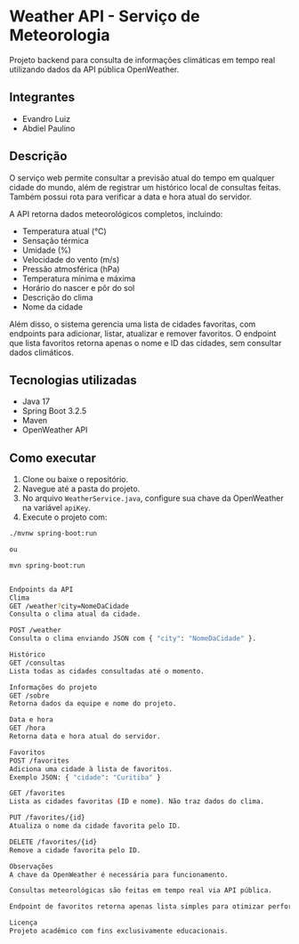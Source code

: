 # Weather API - Serviço de Meteorologia

Projeto backend para consulta de informações climáticas em tempo real utilizando dados da API pública OpenWeather.

## Integrantes
- Evandro Luiz  
- Abdiel Paulino

## Descrição

O serviço web permite consultar a previsão atual do tempo em qualquer cidade do mundo, além de registrar um histórico local de consultas feitas. Também possui rota para verificar a data e hora atual do servidor.

A API retorna dados meteorológicos completos, incluindo:

- Temperatura atual (°C)  
- Sensação térmica  
- Umidade (%)  
- Velocidade do vento (m/s)  
- Pressão atmosférica (hPa)  
- Temperatura mínima e máxima  
- Horário do nascer e pôr do sol  
- Descrição do clima  
- Nome da cidade  

Além disso, o sistema gerencia uma lista de cidades favoritas, com endpoints para adicionar, listar, atualizar e remover favoritos. O endpoint que lista favoritos retorna apenas o nome e ID das cidades, sem consultar dados climáticos.

## Tecnologias utilizadas

- Java 17  
- Spring Boot 3.2.5  
- Maven  
- OpenWeather API

## Como executar

1. Clone ou baixe o repositório.  
2. Navegue até a pasta do projeto.  
3. No arquivo `WeatherService.java`, configure sua chave da OpenWeather na variável `apiKey`.  
4. Execute o projeto com:

```bash
./mvnw spring-boot:run

ou

mvn spring-boot:run


Endpoints da API
Clima
GET /weather?city=NomeDaCidade
Consulta o clima atual da cidade.

POST /weather
Consulta o clima enviando JSON com { "city": "NomeDaCidade" }.

Histórico
GET /consultas
Lista todas as cidades consultadas até o momento.

Informações do projeto
GET /sobre
Retorna dados da equipe e nome do projeto.

Data e hora
GET /hora
Retorna data e hora atual do servidor.

Favoritos
POST /favorites
Adiciona uma cidade à lista de favoritos.
Exemplo JSON: { "cidade": "Curitiba" }

GET /favorites
Lista as cidades favoritas (ID e nome). Não traz dados do clima.

PUT /favorites/{id}
Atualiza o nome da cidade favorita pelo ID.

DELETE /favorites/{id}
Remove a cidade favorita pelo ID.

Observações
A chave da OpenWeather é necessária para funcionamento.

Consultas meteorológicas são feitas em tempo real via API pública.

Endpoint de favoritos retorna apenas lista simples para otimizar performance.

Licença
Projeto acadêmico com fins exclusivamente educacionais.
